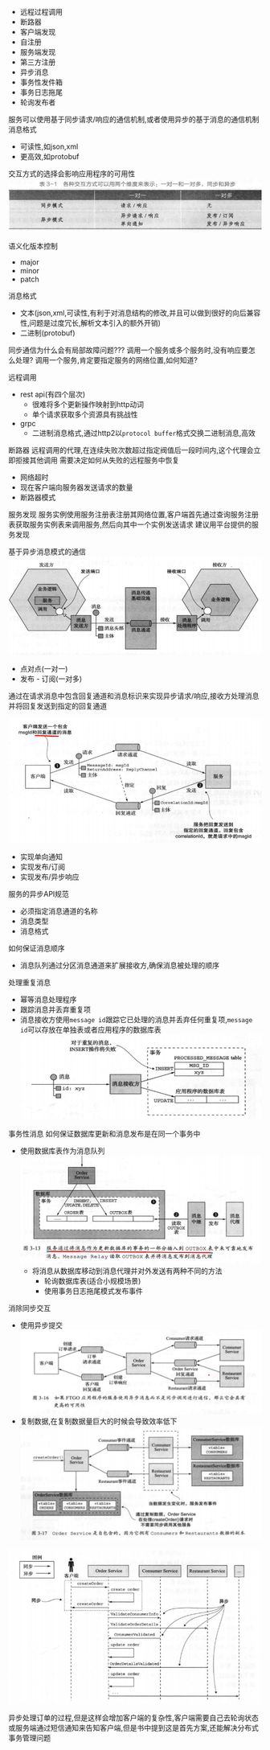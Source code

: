 - 远程过程调用
- 断路器
- 客户端发现
- 自注册
- 服务端发现
- 第三方注册
- 异步消息
- 事务性发件箱
- 事务日志拖尾
- 轮询发布者

服务可以使用基于同步请求/响应的通信机制,或者使用异步的基于消息的通信机制
消息格式
- 可读性,如json,xml
- 更高效,如protobuf

交互方式的选择会影响应用程序的可用性
![1607933482748](assets/1607933482748.png)

语义化版本控制
- major
- minor
- patch

消息格式
- 文本(json,xml,可读性,有利于对消息结构的修改,并且可以做到很好的向后兼容性,问题是过度冗长,解析文本引入的额外开销)
- 二进制(protobuf)

同步通信为什么会有局部故障问题???
调用一个服务或多个服务时,没有响应要怎么处理?
调用一个服务,肯定要指定服务的网络位置,如何知道?

远程调用
- rest api(有四个层次)
	- 很难将多个更新操作映射到http动词
	- 单个请求获取多个资源具有挑战性 
- grpc
	- 二进制消息格式,通过http2以`protocol buffer`格式交换二进制消息,高效

断路器
远程调用的代理,在连续失败次数超过指定阀值后一段时间内,这个代理会立即拒接其他调用
需要决定如何从失败的远程服务中恢复
- 网络超时
- 现在客户端向服务器发送请求的数量
- 断路器模式


服务发现
服务实例使用服务注册表注册其网络位置,客户端首先通过查询服务注册表获取服务实例表来调用服务,然后向其中一个实例发送请求
建议用平台提供的服务发现

基于异步消息模式的通信
![1607945134435](assets/1607945134435.png)
- 点对点(一对一)
- 发布 - 订阅(一对多)

通过在请求消息中包含回复通道和消息标识来实现异步请求/响应,接收方处理消息并将回复发送到指定的回复通道

![1607945451702](assets/1607945451702.png)
- 实现单向通知
- 实现发布/订阅
- 实现发布/异步响应

服务的异步API规范
- 必须指定消息通道的名称
- 消息类型
- 消息格式

如何保证消息顺序
- 消息队列通过分区消息通道来扩展接收方,确保消息被处理的顺序

处理重复消息
- 幂等消息处理程序
- 跟踪消息并丢弃重复项
- 消息接收方使用`message id`跟踪它已处理的消息并丢弃任何重复项,`message id`可以存放在单独表或者应用程序的数据库表
![1607956620635](assets/1607956620635.png)

事务性消息
如何保证数据库更新和消息发布是在同一个事务中
- 使用数据库表作为消息队列
  ![1607958099123](assets/1607958099123.png)
	- 将消息从数据库移动到消息代理并对外发送有两种不同的方法
		- 轮询数据库表(适合小规模场景)
		- 使用事务日志拖尾模式发布事件

消除同步交互
- 使用异步提交
![1608087334803](assets/1608087334803.png)
- 复制数据,在复制数据量巨大的时候会导致效率低下
![1608087296514](assets/1608087296514.png)

![1608088076707](assets/1608088076707.png)

异步处理订单的过程,但是这样会增加客户端的复杂性,客户端需要自己去轮询状态或服务端通过短信通知来告知客户端,但是书中提到这是首先方案,还能解决分布式事务管理问题

